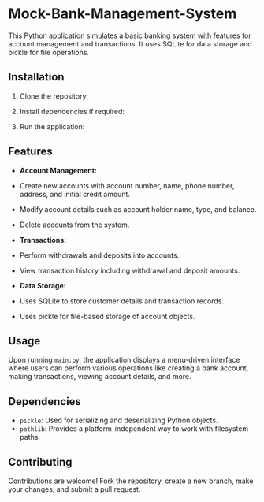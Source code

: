 # Mock-Bank-Management-System


This Python application simulates a basic banking system with features for account management and transactions. It uses SQLite for data storage and pickle for file operations.

## Installation

1. Clone the repository:

2. Install dependencies if required:

3. Run the application:

## Features

- **Account Management:**
- Create new accounts with account number, name, phone number, address, and initial credit amount.
- Modify account details such as account holder name, type, and balance.
- Delete accounts from the system.

- **Transactions:**
- Perform withdrawals and deposits into accounts.
- View transaction history including withdrawal and deposit amounts.

- **Data Storage:**
- Uses SQLite to store customer details and transaction records.
- Uses pickle for file-based storage of account objects.

## Usage

Upon running `main.py`, the application displays a menu-driven interface where users can perform various operations like creating a bank account, making transactions, viewing account details, and more.

## Dependencies

- `pickle`: Used for serializing and deserializing Python objects.
- `pathlib`: Provides a platform-independent way to work with filesystem paths.

## Contributing

Contributions are welcome! Fork the repository, create a new branch, make your changes, and submit a pull request.



